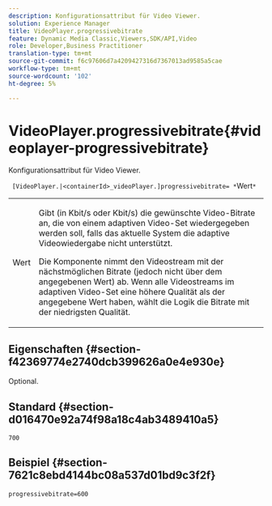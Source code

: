 ```yaml
---
description: Konfigurationsattribut für Video Viewer.
solution: Experience Manager
title: VideoPlayer.progressivebitrate
feature: Dynamic Media Classic,Viewers,SDK/API,Video
role: Developer,Business Practitioner
translation-type: tm+mt
source-git-commit: f6c97606d7a4209427316d7367013ad9585a5cae
workflow-type: tm+mt
source-wordcount: '102'
ht-degree: 5%

---
```



# VideoPlayer.progressivebitrate{#videoplayer-progressivebitrate}

Konfigurationsattribut für Video Viewer.

` [VideoPlayer.|<containerId>_videoPlayer.]progressivebitrate= *`Wert`*`

<table id="table_C616483932C2482CA9794DDD7313FD7C"> 
 <tbody> 
  <tr> 
   <td colname="col1"> <p> <span class="codeph"> Wert</span> </p> </td> 
   <td colname="col2"> <p> Gibt (in Kbit/s oder Kbit/s) die gewünschte Video-Bitrate an, die von einem adaptiven Video-Set wiedergegeben werden soll, falls das aktuelle System die adaptive Videowiedergabe nicht unterstützt. </p> <p>Die Komponente nimmt den Videostream mit der nächstmöglichen Bitrate (jedoch nicht über dem angegebenen Wert) ab. Wenn alle Videostreams im adaptiven Video-Set eine höhere Qualität als der angegebene Wert haben, wählt die Logik die Bitrate mit der niedrigsten Qualität. </p> </td> 
  </tr> 
 </tbody> 
</table>

## Eigenschaften {#section-f42369774e2740dcb399626a0e4e930e}

Optional.

## Standard {#section-d016470e92a74f98a18c4ab3489410a5}

`700`

## Beispiel {#section-7621c8ebd4144bc08a537d01bd9c3f2f}

```
progressivebitrate=600
```

